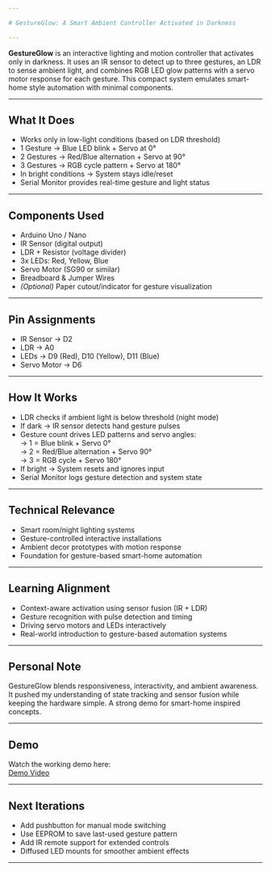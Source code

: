 ```yaml
---

# GestureGlow: A Smart Ambient Controller Activated in Darkness  

---
```


**GestureGlow** is an interactive lighting and motion controller that activates only in darkness. It uses an IR sensor to detect up to three gestures, an LDR to sense ambient light, and combines RGB LED glow patterns with a servo motor response for each gesture. This compact system emulates smart-home style automation with minimal components.  

---

## What It Does  
- Works only in low-light conditions (based on LDR threshold)  
- 1 Gesture → Blue LED blink + Servo at 0°  
- 2 Gestures → Red/Blue alternation + Servo at 90°  
- 3 Gestures → RGB cycle pattern + Servo at 180°  
- In bright conditions → System stays idle/reset  
- Serial Monitor provides real-time gesture and light status  

---

## Components Used  
- Arduino Uno / Nano  
- IR Sensor (digital output)  
- LDR + Resistor (voltage divider)  
- 3x LEDs: Red, Yellow, Blue  
- Servo Motor (SG90 or similar)  
- Breadboard & Jumper Wires  
- *(Optional)* Paper cutout/indicator for gesture visualization  

---

## Pin Assignments  
- IR Sensor → D2  
- LDR → A0  
- LEDs → D9 (Red), D10 (Yellow), D11 (Blue)  
- Servo Motor → D6  

---

## How It Works  
- LDR checks if ambient light is below threshold (night mode)  
- If dark → IR sensor detects hand gesture pulses  
- Gesture count drives LED patterns and servo angles:  
  → 1 = Blue blink + Servo 0°  
  → 2 = Red/Blue alternation + Servo 90°  
  → 3 = RGB cycle + Servo 180°  
- If bright → System resets and ignores input  
- Serial Monitor logs gesture detection and system state  

---

## Technical Relevance  
- Smart room/night lighting systems  
- Gesture-controlled interactive installations  
- Ambient decor prototypes with motion response  
- Foundation for gesture-based smart-home automation  

---

## Learning Alignment  
- Context-aware activation using sensor fusion (IR + LDR)  
- Gesture recognition with pulse detection and timing  
- Driving servo motors and LEDs interactively  
- Real-world introduction to gesture-based automation systems  

---

## Personal Note  
GestureGlow blends responsiveness, interactivity, and ambient awareness. It pushed my understanding of state tracking and sensor fusion while keeping the hardware simple. A strong demo for smart-home inspired concepts.  

---

## Demo  
Watch the working demo here:  
[Demo Video](https://youtu.be/2Cia_pWLoeY)  

---

## Next Iterations  
- Add pushbutton for manual mode switching  
- Use EEPROM to save last-used gesture pattern  
- Add IR remote support for extended controls  
- Diffused LED mounts for smoother ambient effects  

---
